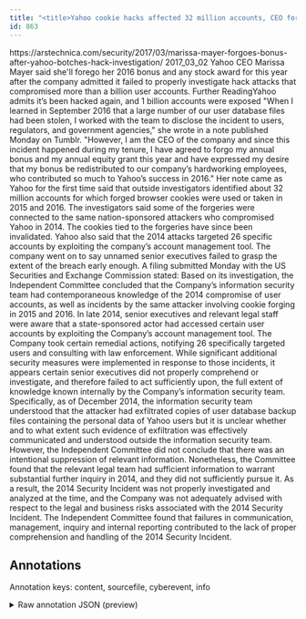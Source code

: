 ```yaml
---
title: "<title>Yahoo cookie hacks affected 32 million accounts, CEO foregoes bonus | Ars Technica</title>"
id: 863
---
```


<title>Yahoo cookie hacks affected 32 million accounts, CEO foregoes bonus | Ars Technica</title>
<source> https://arstechnica.com/security/2017/03/marissa-mayer-forgoes-bonus-after-yahoo-botches-hack-investigation/ </source>
<date> 2017_03_02 </date>
<text>
Yahoo CEO Marissa Mayer said she'll forego her 2016 bonus and any stock award for this year after the company admitted it failed to properly investigate hack attacks that compromised more than a billion user accounts.
Further ReadingYahoo admits it’s been hacked again, and 1 billion accounts were exposed "When I learned in September 2016 that a large number of our user database files had been stolen, I worked with the team to disclose the incident to users, regulators, and government agencies," she wrote in a note published Monday on Tumblr.
"However, I am the CEO of the company and since this incident happened during my tenure, I have agreed to forgo my annual bonus and my annual equity grant this year and have expressed my desire that my bonus be redistributed to our company’s hardworking employees, who contributed so much to Yahoo’s success in 2016."
Her note came as Yahoo for the first time said that outside investigators identified about 32 million accounts for which forged browser cookies were used or taken in 2015 and 2016.
The investigators said some of the forgeries were connected to the same nation-sponsored attackers who compromised Yahoo in 2014.
The cookies tied to the forgeries have since been invalidated.
Yahoo also said that the 2014 attacks targeted 26 specific accounts by exploiting the company’s account management tool.
The company went on to say unnamed senior executives failed to grasp the extent of the breach early enough.
A filing submitted Monday with the US Securities and Exchange Commission stated:
Based on its investigation, the Independent Committee concluded that the Company’s information security team had contemporaneous knowledge of the 2014 compromise of user accounts, as well as incidents by the same attacker involving cookie forging in 2015 and 2016.
In late 2014, senior executives and relevant legal staff were aware that a state-sponsored actor had accessed certain user accounts by exploiting the Company’s account management tool.
The Company took certain remedial actions, notifying 26 specifically targeted users and consulting with law enforcement.
While significant additional security measures were implemented in response to those incidents, it appears certain senior executives did not properly comprehend or investigate, and therefore failed to act sufficiently upon, the full extent of knowledge known internally by the Company’s information security team.
Specifically, as of December 2014, the information security team understood that the attacker had exfiltrated copies of user database backup files containing the personal data of Yahoo users but it is unclear whether and to what extent such evidence of exfiltration was effectively communicated and understood outside the information security team.
However, the Independent Committee did not conclude that there was an intentional suppression of relevant information.
Nonetheless, the Committee found that the relevant legal team had sufficient information to warrant substantial further inquiry in 2014, and they did not sufficiently pursue it.
As a result, the 2014 Security Incident was not properly investigated and analyzed at the time, and the Company was not adequately advised with respect to the legal and business risks associated with the 2014 Security Incident.
The Independent Committee found that failures in communication, management, inquiry and internal reporting contributed to the lack of proper comprehension and handling of the 2014 Security Incident.
</text>



## Annotations

Annotation keys: content, sourcefile, cyberevent, info

<details>
<summary>Raw annotation JSON (preview)</summary>

```json
{
  "content": "Yahoo CEO Marissa Mayer said she'll forego her 2016 bonus and any stock award for this year after the company admitted it failed to properly investigate hack attacks that compromised more than a billion user accounts. Further ReadingYahoo admits it\u2019s been hacked again, and 1 billion accounts were exposed \"When I learned in September 2016 that a large number of our user database files had been stolen, I worked with the team to disclose the incident to users, regulators, and government agencies,\" she wrote in a note published Monday on Tumblr. \"However, I am the CEO of the company and since this incident happened during my tenure, I have agreed to forgo my annual bonus and my annual equity grant this year and have expressed my desire that my bonus be redistributed to our company\u2019s hardworking employees, who contributed so much to Yahoo\u2019s success in 2016.\" Her note came as Yahoo for the first time said that outside investigators identified about 32 million accounts for which forged browser cookies were used or taken in 2015 and 2016. The investigators said some of the forgeries were connected to the same nation-sponsored attackers who compromised Yahoo in 2014. The cookies tied to the forgeries have since been invalidated. Yahoo also said that the 2014 attacks targeted 26 specific accounts by exploiting the company\u2019s account management tool. The company went on to say unnamed senior executives failed to grasp the extent of the breach early enough. A filing submitted Monday with the US Securities and Exchange Commission stated: Based on its investigation, the Independent Committee concluded that the Company\u2019s information security team had contemporaneous knowledge of the 2014 compromise of user accounts, as well as incidents by the same attacker involving cookie forging in 2015 and 2016. In late 2014, senior executives and relevant legal staff were aware that a state-sponsored actor had accessed certain user accounts by exploiting the Company\u2019s account management tool. The Company took certain remedial actions, notifying 26 specifically targeted users and consulting with law enforcement. While significant additional security measures were implemented in response to those incidents, it appears certain senior executives did not properly comprehend or investigate, and therefore failed to act sufficiently upon, the full extent of knowledge known internally by the Company\u2019s information security team. Specifically, as of December 2014, the information security team understood that the attacker had exfiltrated copies of user database backup files containing the personal data of Yahoo users but it is unclear whether and to what extent such evidence of exfiltration was effectively communicated and understood outside the information security team. However, the Independent Committee did not conclude that there was an intentional suppression of relevant information. Nonetheless, the Committee found that the relevant legal team had sufficient information to warrant substantial further inquiry in 2014, and they did not sufficiently pursue it. As a result, the 2014 Security Incident was not properly investigated and analyzed at the time, and the Company was not adequately advised with respect to the legal and business risks associated with the 2014 Security Incident. The Independent Committee found that failures in communication, management, inquiry and internal reporting contributed to the lack of proper comprehension and handling of the 2014 Security Incident.",
  "sourcefile": "863.txt",
  "cyberevent": {
    "hopper": [
      {
        "index": 0,
        "relation": "Same",
        "events": [
          {
            "index": "E6",
            "type": "Attack",
            "realis": "Actual",
            "nugget": {
              "startOffset": 439,
              "index": "T15",
              "endOffset": 451,
              "text": "the incident"
            },
            "argument": [
```
</details>
